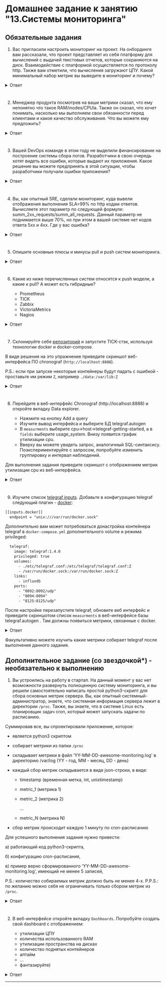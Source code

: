 # Домашнее задание к занятию "13.Системы мониторинга"

## Обязательные задания

1. Вас пригласили настроить мониторинг на проект. На онбординге вам рассказали, что проект представляет из себя 
платформу для вычислений с выдачей текстовых отчетов, которые сохраняются на диск. Взаимодействие с платформой 
осуществляется по протоколу http. Также вам отметили, что вычисления загружают ЦПУ. Какой минимальный набор метрик вы
выведите в мониторинг и почему?

<details>
<summary>
Ответ
</summary>

```text
1. Так как текстовые отчеты сохраняются на диск, то стоит отслеживать свободное место на диске, так же не помешает следить
за состоянием дисков и нагрузкой на него. (время отклика (latency), число операций в секунду (IOPS))

2. По той же причине, что отчеты сохраняются на диск в виде отдельных файлов, отчеты текстовые и размер их может
быть маленьким, в то время как количество достаточно большим, стоит включить  мониторинг inodes что бы 
избежать переполнения дескрипторов.
 
3. Так как взаимодействие идет по протоколу HTTP, то следует мониторить доступность сервиса, отлавливать ответы с
кодами 4хх и 5хх. Можно считать количество ответов с кодами отличными от 4хх и 5хх для оценки количества запросов
к сервису.

4. Так как вычисления грузят ЦПУ, то необходимо знать насколько загружен процессор (load average) и не требуется ли увеличение ресурсов.
Можно добавить iowait который покажет процент времени ожидания процессора обращения к диску.

5. Так же нужно включить мониторинг за использованием RAM, что бы спастись от ООМ, вовремя реагировать на утечки памяти и 
расширять ресурсы при необходимости. Не помешает мониторинг нагрузки сети, так как приложение взаимодействует с пользователями 
по сети.

```

</details>

#
2. Менеджер продукта посмотрев на ваши метрики сказал, что ему непонятно что такое RAM/inodes/CPUla. Также он сказал, 
что хочет понимать, насколько мы выполняем свои обязанности перед клиентами и какое качество обслуживания. Что вы 
можете ему предложить?

<details>
<summary>
Ответ
</summary>

```text

    RAM - объем оперативной памяти сервера. Когда вся память занята, скорость работы сервиса упадет, или вообще сервис может быть
убит OOM killer'ом. Стоит либо спланировать увеличение памяти или искать причины резкого увеличения используемой памяти.

    inodes - количество файловых дескрипторов. Если они заканчиваются, то сервис перестанет сохранять результаты своей работы.
По этому стоит следить за изменением числа inodes и своевременно добавить железо, оптимизировать ФС для работы с мелкими файлами, 
архивировать или удалять неактуальные отчеты.

    CPUla - среднее значение загрузки процессора, обычно показывает три значения в промежутке времени за 1, 5 и 15 минут.
    
    
Для менеджера можно сделать dashboard в котором раскрасить метрики находящиеся в критическом значении и близки к критическим
и требуют вмешательства. 

Или же нужно утвердить SLA, указать SLO. И после чего менеджеру не нужны будут детали работы системы а достаточно 
только разницы между SLO и SLI, что бы оценить качество обслуживания клиентов. 
 
 
```

</details>

#
3. Вашей DevOps команде в этом году не выделили финансирование на построение системы сбора логов. Разработчики в свою 
очередь хотят видеть все ошибки, которые выдают их приложения. Какое решение вы можете предпринять в этой ситуации, 
чтобы разработчики получали ошибки приложения?

<details>
<summary>
Ответ
</summary>

```text
Самый простой и бюджетный способ, уже есть у разработчиков, кто мешает им ходить на свой сервер и смотреть логи.

Как вариант, если доступа к серверу нет и проект более серьезный, можно написать скрипт, который будет складывать
логи в доступное разрабам место.
 
Или, настроить Elasticsearch или Sentry, но для этого уже может понадобиться отдельный сервер, а это опять 
вопрос финансирования
```

</details>

#
4. Вы, как опытный SRE, сделали мониторинг, куда вывели отображения выполнения SLA=99% по http кодам ответов. 
Вычисляете этот параметр по следующей формуле: summ_2xx_requests/summ_all_requests. Данный параметр не поднимается выше 
70%, но при этом в вашей системе нет кодов ответа 5xx и 4xx. Где у вас ошибка?


<details>
<summary>
Ответ
</summary>

```text
в формулу нужно добавить коды 1хх и 3хх

(summ_1xx_requests + summ_2xx_requests + summ_3xx_requests)/summ_all_requests

```

</details>

#
5. Опишите основные плюсы и минусы pull и push систем мониторинга.


<details>
<summary>
Ответ
</summary>

```text
Pull-модель - данные отправляются от источника в систему мониторинга.

    +   централизованная настройка
        легче контролировать подлинность данных
        можно настроить единый proxy до всех агентов с tls
        упрощенная отладка полученных данных с агента
        нет проблем с перегрузкой очередей 
        безопасность выше, т.к. не требует открытия порта во вне

    -   могут потеряться метрики в случае нестабильного соединения
        не работает за NAT
        более высокое требование к ресурсам
        


Push-модель - система мониторинга сама запрашивает данные из источника.

    +   упрощение репликации данных в разные системы мониторинга или их резервные копии
        более гибкая настройка отправки пакетов данных с метриками
        UDP - менее затратный способ передачи данных, что может повлиять на производительность сбора метрик
        работа за NAT
        
    -   на каждом узле надо настраивать агент, хотя для этих целей есть автоматизация
        безопасность. Порт, для приема метрик всегда открыт
        UDP не гарантирует доставку данных

```

</details>

#
6. Какие из ниже перечисленных систем относятся к push модели, а какие к pull? А может есть гибридные?

    - Prometheus 
    - TICK
    - Zabbix
    - VictoriaMetrics
    - Nagios


<details>
<summary>
Ответ
</summary>

```text
    - Prometheus            pull (push через pushgateway)
    - TICK                  push
    - Zabbix                push и pull
    - VictoriaMetrics       push и pull
    - Nagios                pull (для push есть плагин nsca) 

```

</details>

#
7. Склонируйте себе [репозиторий](https://github.com/influxdata/sandbox/tree/master) и запустите TICK-стэк, 
используя технологии docker и docker-compose.

В виде решения на это упражнение приведите скриншот веб-интерфейса ПО chronograf (`http://localhost:8888`). 

P.S.: если при запуске некоторые контейнеры будут падать с ошибкой - проставьте им режим `Z`, например
`./data:/var/lib:Z`

<details>
<summary>
Ответ
</summary>

![img.png](img.png)

</details>

#
8. Перейдите в веб-интерфейс Chronograf (http://localhost:8888) и откройте вкладку Data explorer.
        
    - Нажмите на кнопку Add a query
    - Изучите вывод интерфейса и выберите БД telegraf.autogen
    - В `measurments` выберите cpu->host->telegraf-getting-started, а в `fields` выберите usage_system. Внизу появится график утилизации cpu.
    - Вверху вы можете увидеть запрос, аналогичный SQL-синтаксису. Поэкспериментируйте с запросом, попробуйте изменить группировку и интервал наблюдений.

Для выполнения задания приведите скриншот с отображением метрик утилизации cpu из веб-интерфейса.


<details>
<summary>
Ответ
</summary>

![img_1.png](img_1.png)

</details>

#
9. Изучите список [telegraf inputs](https://github.com/influxdata/telegraf/tree/master/plugins/inputs). 
Добавьте в конфигурацию telegraf следующий плагин - [docker](https://github.com/influxdata/telegraf/tree/master/plugins/inputs/docker):
```
[[inputs.docker]]
  endpoint = "unix:///var/run/docker.sock"
```

Дополнительно вам может потребоваться донастройка контейнера telegraf в `docker-compose.yml` дополнительного volume и 
режима privileged:
```
  telegraf:
    image: telegraf:1.4.0
    privileged: true
    volumes:
      - ./etc/telegraf.conf:/etc/telegraf/telegraf.conf:Z
      - /var/run/docker.sock:/var/run/docker.sock:Z
    links:
      - influxdb
    ports:
      - "8092:8092/udp"
      - "8094:8094"
      - "8125:8125/udp"
```

После настройке перезапустите telegraf, обновите веб интерфейс и приведите скриншотом список `measurments` в 
веб-интерфейсе базы telegraf.autogen . Там должны появиться метрики, связанные с docker.

<details>
<summary>
Ответ
</summary>

Приводим настройки контейнера telegraf к следующему виду:

```yaml
  telegraf:
    # Full tag list: https://hub.docker.com/r/library/telegraf/tags/
    build:
      context: ./images/telegraf/
      dockerfile: ./${TYPE}/Dockerfile
      args:
        TELEGRAF_TAG: ${TELEGRAF_TAG}
    image: "telegraf"
    user: telegraf:997
    environment:
      HOSTNAME: "telegraf-getting-started"
    # Telegraf requires network access to InfluxDB
    links:
      - influxdb
    volumes:
      # Mount for telegraf configuration
      - ./telegraf/:/etc/telegraf/
      # Mount for Docker API access
      - /var/run/docker.sock:/var/run/docker.sock
    depends_on:
      - influxdb

```

```bash
$ stat -c '%g' /var/run/docker.sock
997

```

в конфигурации telegraf плагин docker уже существует

скриншот Chronograf с доступным плагином Docker:

![img_2.png](img_2.png)

</details>

Факультативно можете изучить какие метрики собирает telegraf после выполнения данного задания.

## Дополнительное задание (со звездочкой*) - необязательно к выполнению

1. Вы устроились на работу в стартап. На данный момент у вас нет возможности развернуть полноценную систему 
мониторинга, и вы решили самостоятельно написать простой python3-скрипт для сбора основных метрик сервера. Вы, как 
опытный системный-администратор, знаете, что системная информация сервера лежит в директории `/proc`. 
Также, вы знаете, что в системе Linux есть  планировщик задач cron, который может запускать задачи по расписанию.

Суммировав все, вы спроектировали приложение, которое:
- является python3 скриптом
- собирает метрики из папки `/proc`
- складывает метрики в файл 'YY-MM-DD-awesome-monitoring.log' в директорию /var/log 
(YY - год, MM - месяц, DD - день)
- каждый сбор метрик складывается в виде json-строки, в виде:
  + timestamp (временная метка, int, unixtimestamp)
  + metric_1 (метрика 1)
  + metric_2 (метрика 2)
  
     ...
     
  + metric_N (метрика N)
  
- сбор метрик происходит каждую 1 минуту по cron-расписанию

Для успешного выполнения задания нужно привести:

а) работающий код python3-скрипта,

б) конфигурацию cron-расписания,

в) пример верно сформированного 'YY-MM-DD-awesome-monitoring.log', имеющий не менее 5 записей,

P.S.: количество собираемых метрик должно быть не менее 4-х.
P.P.S.: по желанию можно себя не ограничивать только сбором метрик из `/proc`.


<details>
<summary>
Ответ
</summary>

[monitoring.py](src/monitoring.py)

```python
#!/usr/bin/env python3

import json
import time
import datetime as dt
import os

def meminfo():
    mem = {}
    res = {}
    f = open('/proc/meminfo', 'r')
    lines = f.readlines()
    f.close()
    for line in lines:
        if len(line) < 2:
            continue
        name = line.split(':')[0]
        value = line.split(':')[1].split()[0]
        mem[name] = float(value)
    # Посчитаем используемую память
    mem['MemUsed'] = mem['MemTotal'] - mem['MemFree'] - mem['Buffers'] - mem['Cached']
    #собираем результат
    res['percent'] = int(round(mem['MemUsed'] / mem['MemTotal'] * 100))
    res['used'] = round(mem['MemUsed'] / (1024 * 1024), 2)
    res['MemTotal'] = round(mem['MemTotal'] / (1024 * 1024), 2)
    res['Buffers'] = round(mem['Buffers'] / (1024 * 1024), 2)
    return res

def loadavg():
    res = {}
    f = open("/proc/loadavg")
    lst = f.read().split()
    f.close()
    res['lavg_1']=lst[0]
    res['lavg_5']=lst[1]
    res['lavg_15']=lst[2]
    res['nr']=lst[3]
    prosess_list = res['nr'].split('/')
    res['running_prosess']=prosess_list[0]
    res['total_prosess']=prosess_list[1]
    res['last_pid']=lst[4]
    return res

def disk_size():
    hd={}
    res = {}
    disk = os.statvfs('/')
    hd['available'] = float(disk.f_bsize * disk.f_bavail)
    hd['capacity'] = float(disk.f_bsize * disk.f_blocks)
    hd['used'] = float((disk.f_blocks - disk.f_bfree) * disk.f_frsize)
    # собираем результат
    res['used'] = round(hd['used'] / (1024 * 1024 * 1024), 2)
    res['capacity'] = round(hd['capacity'] / (1024 * 1024 * 1024), 2)
    res['available'] = res['capacity'] - res['used']
    res['percent'] = int(round(float(res['used']) / res['capacity'] * 100))
    return res

def net_stat():
    res = {}
    f = open("/proc/net/dev")
    lines = f.readlines()
    f.close
    for line in lines[2:]:
        line = line.split(":")
        eth_name = line[0].strip()
        if eth_name != 'lo':
            net_data = {}
            net_data['received'] = round(float(line[1].split()[0]) / (1024.0 * 1024.0),2)
            net_data['transmited'] = round(float(line[1].split()[8]) / (1024.0 * 1024.0),2)
            res[eth_name] = net_data
    return res


pathlog = '/var/log/'

t = time.time()

data = {"timestamp": t}
data['memory'] = meminfo()
data['cpu'] = loadavg()
data['hd'] = disk_size()
data['net'] = net_stat()


# print(data)

with open(pathlog + dt.datetime.utcfromtimestamp(t).strftime("%y-%m-%d") + '-awesome-monitoring.log', 'a', encoding='utf-8') as f:
    json.dump(data, f, ensure_ascii=False, indent=None)
    f.write('\n')

```

[crontab](src%2Fcrontab)

```bash
$ sudo crontab -l
# Edit this file to introduce tasks to be run by cron.
# 
# Each task to run has to be defined through a single line
# indicating with different fields when the task will be run
# and what command to run for the task
# 
# To define the time you can provide concrete values for
# minute (m), hour (h), day of month (dom), month (mon),
# and day of week (dow) or use '*' in these fields (for 'any').
# 
# Notice that tasks will be started based on the cron's system
# daemon's notion of time and timezones.
# 
# Output of the crontab jobs (including errors) is sent through
# email to the user the crontab file belongs to (unless redirected).
# 
# For example, you can run a backup of all your user accounts
# at 5 a.m every week with:
# 0 5 * * 1 tar -zcf /var/backups/home.tgz /home/
# 
# For more information see the manual pages of crontab(5) and cron(8)
# 
# m h  dom mon dow   command

* * * * * /netology_data/HW10-monitoring-01-systems/src/monitoring.py

```

[23-07-20-awesome-monitoring.log](src%2F23-07-20-awesome-monitoring.log):

```bash
$ cat /var/log/23-07-20-awesome-monitoring.log 
{"timestamp": 1689863161.7120814, "memory": {"percent": 21, "used": 0.2, "MemTotal": 0.95, "Buffers": 0.02}, "cpu": {"lavg_1": "0.03", "lavg_5": "0.01", "lavg_15": "0.00", "nr": "1/154", "running_prosess": "1", "total_prosess": "154", "last_pid": "18532"}, "hd": {"used": 24.37, "capacity": 30.63, "available": 6.259999999999998, "percent": 80}, "net": {"eth1": {"received": 0.74, "transmited": 0.0}, "docker0": {"received": 0.0, "transmited": 0.0}, "eth0": {"received": 3.17, "transmited": 4.88}}}
{"timestamp": 1689863221.8210783, "memory": {"percent": 21, "used": 0.2, "MemTotal": 0.95, "Buffers": 0.02}, "cpu": {"lavg_1": "0.01", "lavg_5": "0.00", "lavg_15": "0.00", "nr": "1/155", "running_prosess": "1", "total_prosess": "155", "last_pid": "18539"}, "hd": {"used": 24.37, "capacity": 30.63, "available": 6.259999999999998, "percent": 80}, "net": {"eth1": {"received": 0.74, "transmited": 0.0}, "docker0": {"received": 0.0, "transmited": 0.0}, "eth0": {"received": 3.18, "transmited": 4.88}}}
{"timestamp": 1689863281.8732722, "memory": {"percent": 21, "used": 0.2, "MemTotal": 0.95, "Buffers": 0.02}, "cpu": {"lavg_1": "0.00", "lavg_5": "0.00", "lavg_15": "0.00", "nr": "1/155", "running_prosess": "1", "total_prosess": "155", "last_pid": "18544"}, "hd": {"used": 24.37, "capacity": 30.63, "available": 6.259999999999998, "percent": 80}, "net": {"eth1": {"received": 0.74, "transmited": 0.0}, "docker0": {"received": 0.0, "transmited": 0.0}, "eth0": {"received": 3.19, "transmited": 4.89}}}
{"timestamp": 1689863341.9499612, "memory": {"percent": 21, "used": 0.2, "MemTotal": 0.95, "Buffers": 0.02}, "cpu": {"lavg_1": "0.00", "lavg_5": "0.00", "lavg_15": "0.00", "nr": "1/155", "running_prosess": "1", "total_prosess": "155", "last_pid": "18555"}, "hd": {"used": 24.37, "capacity": 30.63, "available": 6.259999999999998, "percent": 80}, "net": {"eth1": {"received": 0.74, "transmited": 0.0}, "docker0": {"received": 0.0, "transmited": 0.0}, "eth0": {"received": 3.22, "transmited": 4.91}}}
{"timestamp": 1689863402.0041258, "memory": {"percent": 21, "used": 0.2, "MemTotal": 0.95, "Buffers": 0.02}, "cpu": {"lavg_1": "0.00", "lavg_5": "0.00", "lavg_15": "0.00", "nr": "1/155", "running_prosess": "1", "total_prosess": "155", "last_pid": "18561"}, "hd": {"used": 24.37, "capacity": 30.63, "available": 6.259999999999998, "percent": 80}, "net": {"eth1": {"received": 0.75, "transmited": 0.0}, "docker0": {"received": 0.0, "transmited": 0.0}, "eth0": {"received": 3.22, "transmited": 4.91}}}
{"timestamp": 1689863462.0860379, "memory": {"percent": 21, "used": 0.2, "MemTotal": 0.95, "Buffers": 0.02}, "cpu": {"lavg_1": "0.00", "lavg_5": "0.00", "lavg_15": "0.00", "nr": "1/155", "running_prosess": "1", "total_prosess": "155", "last_pid": "18567"}, "hd": {"used": 24.37, "capacity": 30.63, "available": 6.259999999999998, "percent": 80}, "net": {"eth1": {"received": 0.75, "transmited": 0.0}, "docker0": {"received": 0.0, "transmited": 0.0}, "eth0": {"received": 3.23, "transmited": 4.92}}}
{"timestamp": 1689863521.1430569, "memory": {"percent": 21, "used": 0.2, "MemTotal": 0.95, "Buffers": 0.02}, "cpu": {"lavg_1": "0.00", "lavg_5": "0.00", "lavg_15": "0.00", "nr": "1/154", "running_prosess": "1", "total_prosess": "154", "last_pid": "18577"}, "hd": {"used": 24.37, "capacity": 30.63, "available": 6.259999999999998, "percent": 80}, "net": {"eth1": {"received": 0.75, "transmited": 0.0}, "docker0": {"received": 0.0, "transmited": 0.0}, "eth0": {"received": 3.25, "transmited": 4.94}}}

```

</details>

#
2. В веб-интерфейсе откройте вкладку `Dashboards`. Попробуйте создать свой dashboard с отображением:

    - утилизации ЦПУ
    - количества использованного RAM
    - утилизации пространства на дисках
    - количество поднятых контейнеров
    - аптайм
    - ...
    - фантазируйте)
    


<details>
<summary>
Ответ
</summary>

![img_3.png](img_3.png)

</details>

---

